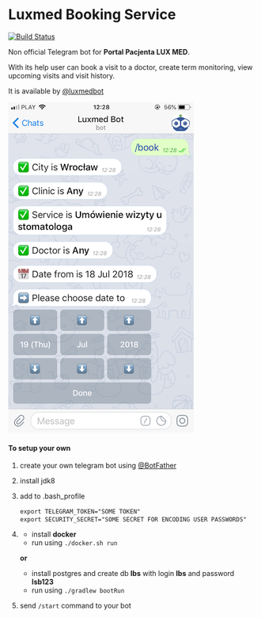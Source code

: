 # Luxmed Booking Service

[![Build Status](https://travis-ci.org/dyrkin/luxmed-booking-service.svg?branch=master)](https://travis-ci.org/dyrkin/luxmed-booking-service)

Non official Telegram bot for **Portal Pacjenta LUX MED**.

With its help user can book a visit to a doctor, create term monitoring, view upcoming visits and visit history.

It is available by [@luxmedbot](https://telegram.me/luxmedbot)

![Screenshot](screenshot.png)

#### To setup your own

1. create your own telegram bot using [@BotFather](https://telegram.me/botfather)
2. install jdk8
3. add to .bash_profile 

    ```
    export TELEGRAM_TOKEN="SOME TOKEN"
    export SECURITY_SECRET="SOME SECRET FOR ENCODING USER PASSWORDS"
    ```
4. 
    - install **docker**
    - run using `./docker.sh run`

    **or**

    - install postgres and create db **lbs** with login **lbs** and password **lsb123**
    - run using `./gradlew bootRun`

5. send `/start` command to your bot



